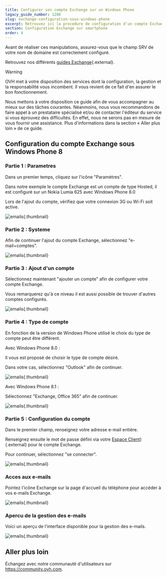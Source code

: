 ```yaml
---
title: Configurer son compte Exchange sur un Windows Phone
legacy_guide_number: 1280
slug: exchange-configuration-sous-windows-phone
excerpt: Retrouvez ici la procedure de configuration d’un compte Exchange sousWindows Phone
section: Configuration Exchange sur smartphone
order: 4
---
```


Avant de réaliser ces manipulations, assurez-vous que le champ SRV de votre nom de domaine est correctement configuré.

Retrouvez nos différents [guides Exchange](https://www.ovhcloud.com/fr/emails/hosted-exchange/){.external}.

> [!warning]
>
> OVH met à votre disposition des services dont la configuration, la gestion et la responsabilité vous incombent. Il vous revient de ce fait d'en assurer le bon fonctionnement.
> 
> Nous mettons à votre disposition ce guide afin de vous accompagner au mieux sur des tâches courantes. Néanmoins, nous vous recommandons de faire appel à un prestataire spécialisé et/ou de contacter l'éditeur du service si vous éprouvez des difficultés. En effet, nous ne serons pas en mesure de vous fournir une assistance. Plus d'informations dans la section « Aller plus loin » de ce guide.
> 

## Configuration du compte Exchange sous Windows Phone 8

### Partie 1 &#58; Parametres
Dans un premier temps, cliquez sur l'icône "Paramètres".

Dans notre exemple le compte Exchange est un compte de type Hosted, il est configuré sur un Nokia Lumia 625 avec Windows Phone 8.0

Lors de l'ajout du compte, vérifiez que votre connexion 3G ou Wi-Fi soit active.


![emails](images/1135.png){.thumbnail}


### Partie 2 &#58; Systeme
Afin de continuer l'ajout du compte Exchange, sélectionnez "e-mail+comptes".


![emails](images/1136.png){.thumbnail}


### Partie 3 &#58; Ajout d'un compte
Sélectionnez maintenant "ajouter un compte" afin de configurer votre compte Exchange.

Vous remarquerez qu'à ce niveau il est aussi possible de trouver d'autres comptes configurés.


![emails](images/1137.png){.thumbnail}


### Partie 4 &#58; Type de compte
En fonction de la version de Windows Phone utilisé le choix du type de compte peut être différent.

Avec Windows Phone 8.0 :

Il vous est proposé de choisir le type de compte désiré.

Dans votre cas, sélectionnez "Outlook" afin de continuer.


![emails](images/1138.png){.thumbnail}

Avec Windows Phone 8.1 :

Sélectionnez "Exchange, Office 365" afin de continuer.


![emails](images/2402.png){.thumbnail}


### Partie 5 &#58; Configuration du compte
Dans le premier champ, renseignez votre adresse e-mail entière.

Renseignez ensuite le mot de passe défini via votre [Espace Client](https://www.ovh.com/auth/?action=gotomanager&from=https://www.ovh.com/fr/&ovhSubsidiary=fr)){.external} pour le compte Exchange.

Pour continuer, sélectionnez "se connecter".


![emails](images/1139.png){.thumbnail}


### Acces aux e-mails
Pointez l'icône Exchange sur la page d'accueil du téléphone pour accéder à vos e-mails Exchange.


![emails](images/1140.png){.thumbnail}


### Apercu de la gestion des e-mails
Voici un aperçu de l'interface disponible pour la gestion des e-mails.


![emails](images/1141.png){.thumbnail}

## Aller plus loin

Échangez avec notre communauté d'utilisateurs sur <https://community.ovh.com>.